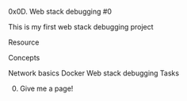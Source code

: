 0x0D. Web stack debugging #0

This is my first web stack debugging project


Resource

Concepts

Network basics
Docker
Web stack debugging
Tasks

0. Give me a page!

